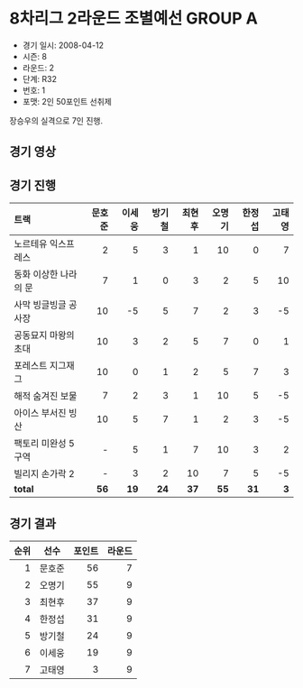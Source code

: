 # 8차리그 2라운드 조별예선 GROUP A

- 경기 일시: 2008-04-12
- 시즌: 8
- 라운드: 2
- 단계: R32
- 번호: 1
- 포맷: 2인 50포인트 선취제



장승우의 실격으로 7인 진행.

## 경기 영상
## 경기 진행

| 트랙 | 문호준 | 이세웅 | 방기철 | 최현후 | 오명기 | 한정섭 | 고태영 |
|:---|---:|---:|---:|---:|---:|---:|---:|
| 노르테유 익스프레스 | 2 | 5 | 3 | 1 | 10 | 0 | 7 |
| 동화 이상한 나라의 문 | 7 | 1 | 0 | 3 | 2 | 5 | 10 |
| 사막 빙글빙글 공사장 | 10 | -5 | 5 | 7 | 2 | 3 | -5 |
| 공동묘지 마왕의 초대 | 10 | 3 | 2 | 5 | 7 | 0 | 1 |
| 포레스트 지그재그 | 10 | 0 | 1 | 2 | 5 | 7 | 3 |
| 해적 숨겨진 보물 | 7 | 2 | 3 | 1 | 10 | 5 | -5 |
| 아이스 부서진 빙산 | 10 | 5 | 7 | 1 | 2 | 3 | -5 |
| 팩토리 미완성 5구역 | - | 5 | 1 | 7 | 10 | 3 | 2 |
| 빌리지 손가락 2 | - | 3 | 2 | 10 | 7 | 5 | -5 |
| __total__ | __56__ | __19__ | __24__ | __37__ | __55__ | __31__ | __3__ |




## 경기 결과

| 순위 | 선수 | 포인트 | 라운드 |
|---:|:---:|---:|---:|
| 1 | 문호준 | 56 | 7 |
| 2 | 오명기 | 55 | 9 |
| 3 | 최현후 | 37 | 9 |
| 4 | 한정섭 | 31 | 9 |
| 5 | 방기철 | 24 | 9 |
| 6 | 이세웅 | 19 | 9 |
| 7 | 고태영 | 3 | 9 |

